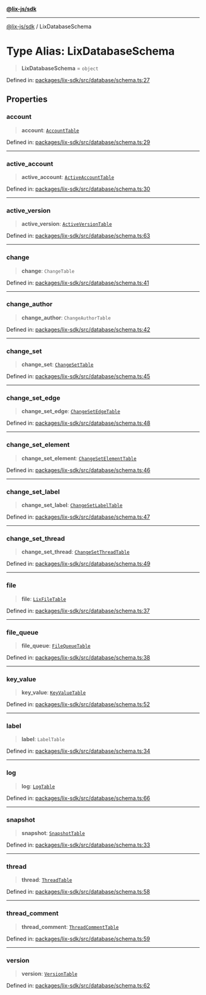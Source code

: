 [**@lix-js/sdk**](../README.md)

***

[@lix-js/sdk](../README.md) / LixDatabaseSchema

# Type Alias: LixDatabaseSchema

> **LixDatabaseSchema** = `object`

Defined in: [packages/lix-sdk/src/database/schema.ts:27](https://github.com/opral/monorepo/blob/985ffce1eb6542fd7d2a659b02ab83cb2ccd8d57/packages/lix-sdk/src/database/schema.ts#L27)

## Properties

### account

> **account**: [`AccountTable`](AccountTable.md)

Defined in: [packages/lix-sdk/src/database/schema.ts:29](https://github.com/opral/monorepo/blob/985ffce1eb6542fd7d2a659b02ab83cb2ccd8d57/packages/lix-sdk/src/database/schema.ts#L29)

***

### active\_account

> **active\_account**: [`ActiveAccountTable`](ActiveAccountTable.md)

Defined in: [packages/lix-sdk/src/database/schema.ts:30](https://github.com/opral/monorepo/blob/985ffce1eb6542fd7d2a659b02ab83cb2ccd8d57/packages/lix-sdk/src/database/schema.ts#L30)

***

### active\_version

> **active\_version**: [`ActiveVersionTable`](ActiveVersionTable.md)

Defined in: [packages/lix-sdk/src/database/schema.ts:63](https://github.com/opral/monorepo/blob/985ffce1eb6542fd7d2a659b02ab83cb2ccd8d57/packages/lix-sdk/src/database/schema.ts#L63)

***

### change

> **change**: `ChangeTable`

Defined in: [packages/lix-sdk/src/database/schema.ts:41](https://github.com/opral/monorepo/blob/985ffce1eb6542fd7d2a659b02ab83cb2ccd8d57/packages/lix-sdk/src/database/schema.ts#L41)

***

### change\_author

> **change\_author**: `ChangeAuthorTable`

Defined in: [packages/lix-sdk/src/database/schema.ts:42](https://github.com/opral/monorepo/blob/985ffce1eb6542fd7d2a659b02ab83cb2ccd8d57/packages/lix-sdk/src/database/schema.ts#L42)

***

### change\_set

> **change\_set**: [`ChangeSetTable`](ChangeSetTable.md)

Defined in: [packages/lix-sdk/src/database/schema.ts:45](https://github.com/opral/monorepo/blob/985ffce1eb6542fd7d2a659b02ab83cb2ccd8d57/packages/lix-sdk/src/database/schema.ts#L45)

***

### change\_set\_edge

> **change\_set\_edge**: [`ChangeSetEdgeTable`](ChangeSetEdgeTable.md)

Defined in: [packages/lix-sdk/src/database/schema.ts:48](https://github.com/opral/monorepo/blob/985ffce1eb6542fd7d2a659b02ab83cb2ccd8d57/packages/lix-sdk/src/database/schema.ts#L48)

***

### change\_set\_element

> **change\_set\_element**: [`ChangeSetElementTable`](ChangeSetElementTable.md)

Defined in: [packages/lix-sdk/src/database/schema.ts:46](https://github.com/opral/monorepo/blob/985ffce1eb6542fd7d2a659b02ab83cb2ccd8d57/packages/lix-sdk/src/database/schema.ts#L46)

***

### change\_set\_label

> **change\_set\_label**: [`ChangeSetLabelTable`](ChangeSetLabelTable.md)

Defined in: [packages/lix-sdk/src/database/schema.ts:47](https://github.com/opral/monorepo/blob/985ffce1eb6542fd7d2a659b02ab83cb2ccd8d57/packages/lix-sdk/src/database/schema.ts#L47)

***

### change\_set\_thread

> **change\_set\_thread**: [`ChangeSetThreadTable`](ChangeSetThreadTable.md)

Defined in: [packages/lix-sdk/src/database/schema.ts:49](https://github.com/opral/monorepo/blob/985ffce1eb6542fd7d2a659b02ab83cb2ccd8d57/packages/lix-sdk/src/database/schema.ts#L49)

***

### file

> **file**: [`LixFileTable`](LixFileTable.md)

Defined in: [packages/lix-sdk/src/database/schema.ts:37](https://github.com/opral/monorepo/blob/985ffce1eb6542fd7d2a659b02ab83cb2ccd8d57/packages/lix-sdk/src/database/schema.ts#L37)

***

### file\_queue

> **file\_queue**: [`FileQueueTable`](FileQueueTable.md)

Defined in: [packages/lix-sdk/src/database/schema.ts:38](https://github.com/opral/monorepo/blob/985ffce1eb6542fd7d2a659b02ab83cb2ccd8d57/packages/lix-sdk/src/database/schema.ts#L38)

***

### key\_value

> **key\_value**: [`KeyValueTable`](KeyValueTable.md)

Defined in: [packages/lix-sdk/src/database/schema.ts:52](https://github.com/opral/monorepo/blob/985ffce1eb6542fd7d2a659b02ab83cb2ccd8d57/packages/lix-sdk/src/database/schema.ts#L52)

***

### label

> **label**: `LabelTable`

Defined in: [packages/lix-sdk/src/database/schema.ts:34](https://github.com/opral/monorepo/blob/985ffce1eb6542fd7d2a659b02ab83cb2ccd8d57/packages/lix-sdk/src/database/schema.ts#L34)

***

### log

> **log**: [`LogTable`](LogTable.md)

Defined in: [packages/lix-sdk/src/database/schema.ts:66](https://github.com/opral/monorepo/blob/985ffce1eb6542fd7d2a659b02ab83cb2ccd8d57/packages/lix-sdk/src/database/schema.ts#L66)

***

### snapshot

> **snapshot**: [`SnapshotTable`](SnapshotTable.md)

Defined in: [packages/lix-sdk/src/database/schema.ts:33](https://github.com/opral/monorepo/blob/985ffce1eb6542fd7d2a659b02ab83cb2ccd8d57/packages/lix-sdk/src/database/schema.ts#L33)

***

### thread

> **thread**: [`ThreadTable`](ThreadTable.md)

Defined in: [packages/lix-sdk/src/database/schema.ts:58](https://github.com/opral/monorepo/blob/985ffce1eb6542fd7d2a659b02ab83cb2ccd8d57/packages/lix-sdk/src/database/schema.ts#L58)

***

### thread\_comment

> **thread\_comment**: [`ThreadCommentTable`](ThreadCommentTable.md)

Defined in: [packages/lix-sdk/src/database/schema.ts:59](https://github.com/opral/monorepo/blob/985ffce1eb6542fd7d2a659b02ab83cb2ccd8d57/packages/lix-sdk/src/database/schema.ts#L59)

***

### version

> **version**: [`VersionTable`](VersionTable.md)

Defined in: [packages/lix-sdk/src/database/schema.ts:62](https://github.com/opral/monorepo/blob/985ffce1eb6542fd7d2a659b02ab83cb2ccd8d57/packages/lix-sdk/src/database/schema.ts#L62)
